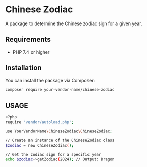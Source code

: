# Chinese Zodiac

A package to determine the Chinese zodiac sign for a given year.

## Requirements

- PHP 7.4 or higher

## Installation

You can install the package via Composer:

```bash
composer require your-vendor-name/chinese-zodiac
```

## USAGE

```bash
<?php
require 'vendor/autoload.php';

use YourVendorName\ChineseZodiac\ChineseZodiac;

// Create an instance of the ChineseZodiac class
$zodiac = new ChineseZodiac();

// Get the zodiac sign for a specific year
echo $zodiac->getZodiac(2024); // Output: Dragon
